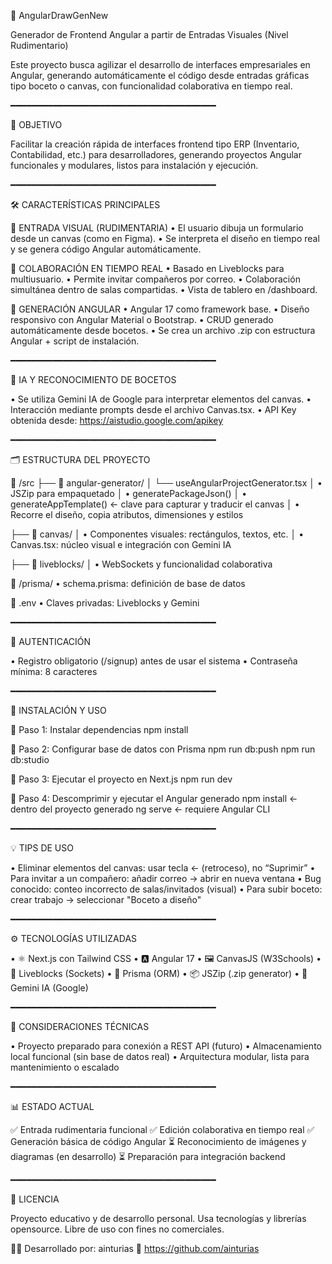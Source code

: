 🧩 AngularDrawGenNew

Generador de Frontend Angular a partir de Entradas Visuales (Nivel Rudimentario)

Este proyecto busca agilizar el desarrollo de interfaces empresariales en Angular, generando automáticamente el código desde entradas gráficas tipo boceto o canvas, con funcionalidad colaborativa en tiempo real.

━━━━━━━━━━━━━━━━━━━━━━━━━━━━━━━━━━━━━━━

🎯 OBJETIVO

Facilitar la creación rápida de interfaces frontend tipo ERP (Inventario, Contabilidad, etc.) para desarrolladores, generando proyectos Angular funcionales y modulares, listos para instalación y ejecución.

━━━━━━━━━━━━━━━━━━━━━━━━━━━━━━━━━━━━━━━

🛠️ CARACTERÍSTICAS PRINCIPALES

🔹 ENTRADA VISUAL (RUDIMENTARIA)
• El usuario dibuja un formulario desde un canvas (como en Figma).
• Se interpreta el diseño en tiempo real y se genera código Angular automáticamente.

🔹 COLABORACIÓN EN TIEMPO REAL
• Basado en Liveblocks para multiusuario.
• Permite invitar compañeros por correo.
• Colaboración simultánea dentro de salas compartidas.
• Vista de tablero en /dashboard.

🔹 GENERACIÓN ANGULAR
• Angular 17 como framework base.
• Diseño responsivo con Angular Material o Bootstrap.
• CRUD generado automáticamente desde bocetos.
• Se crea un archivo .zip con estructura Angular + script de instalación.

━━━━━━━━━━━━━━━━━━━━━━━━━━━━━━━━━━━━━━━

🧠 IA Y RECONOCIMIENTO DE BOCETOS

• Se utiliza Gemini IA de Google para interpretar elementos del canvas.
• Interacción mediante prompts desde el archivo Canvas.tsx.
• API Key obtenida desde: https://aistudio.google.com/apikey

━━━━━━━━━━━━━━━━━━━━━━━━━━━━━━━━━━━━━━━

🗂️ ESTRUCTURA DEL PROYECTO

📁 /src
├── 📁 angular-generator/
│   └── useAngularProjectGenerator.tsx
│       • JSZip para empaquetado
│       • generatePackageJson()
│       • generateAppTemplate() ← clave para capturar y traducir el canvas
│       • Recorre el diseño, copia atributos, dimensiones y estilos

├── 📁 canvas/
│   • Componentes visuales: rectángulos, textos, etc.
│   • Canvas.tsx: núcleo visual e integración con Gemini IA

├── 📁 liveblocks/
│   • WebSockets y funcionalidad colaborativa

📁 /prisma/
• schema.prisma: definición de base de datos

🧾 .env
• Claves privadas: Liveblocks y Gemini

━━━━━━━━━━━━━━━━━━━━━━━━━━━━━━━━━━━━━━━

🔐 AUTENTICACIÓN

• Registro obligatorio (/signup) antes de usar el sistema
• Contraseña mínima: 8 caracteres

━━━━━━━━━━━━━━━━━━━━━━━━━━━━━━━━━━━━━━━

🧪 INSTALACIÓN Y USO

📌 Paso 1: Instalar dependencias
npm install

📌 Paso 2: Configurar base de datos con Prisma
npm run db:push
npm run db:studio

📌 Paso 3: Ejecutar el proyecto en Next.js
npm run dev

📌 Paso 4: Descomprimir y ejecutar el Angular generado
npm install      ← dentro del proyecto generado
ng serve         ← requiere Angular CLI

━━━━━━━━━━━━━━━━━━━━━━━━━━━━━━━━━━━━━━━

💡 TIPS DE USO

• Eliminar elementos del canvas: usar tecla ← (retroceso), no “Suprimir”
• Para invitar a un compañero: añadir correo → abrir en nueva ventana
• Bug conocido: conteo incorrecto de salas/invitados (visual)
• Para subir boceto: crear trabajo → seleccionar "Boceto a diseño"

━━━━━━━━━━━━━━━━━━━━━━━━━━━━━━━━━━━━━━━

⚙️ TECNOLOGÍAS UTILIZADAS

• ⚛️ Next.js con Tailwind CSS
• 🅰️ Angular 17
• 🖼️ CanvasJS (W3Schools)
• 🔁 Liveblocks (Sockets)
• 🧬 Prisma (ORM)
• 📦 JSZip (.zip generator)
• 🤖 Gemini IA (Google)

━━━━━━━━━━━━━━━━━━━━━━━━━━━━━━━━━━━━━━━

🧰 CONSIDERACIONES TÉCNICAS

• Proyecto preparado para conexión a REST API (futuro)
• Almacenamiento local funcional (sin base de datos real)
• Arquitectura modular, lista para mantenimiento o escalado

━━━━━━━━━━━━━━━━━━━━━━━━━━━━━━━━━━━━━━━

📊 ESTADO ACTUAL

✅ Entrada rudimentaria funcional
✅ Edición colaborativa en tiempo real
✅ Generación básica de código Angular
⏳ Reconocimiento de imágenes y diagramas (en desarrollo)
⏳ Preparación para integración backend

━━━━━━━━━━━━━━━━━━━━━━━━━━━━━━━━━━━━━━━

📜 LICENCIA

Proyecto educativo y de desarrollo personal.
Usa tecnologías y librerías opensource.
Libre de uso con fines no comerciales.

👨‍💻 Desarrollado por: ainturias
🔗 https://github.com/ainturias
